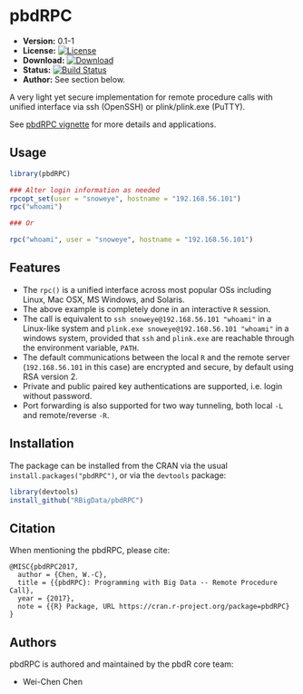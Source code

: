 # pbdRPC

* **Version:** 0.1-1
* **License:** [![License](http://img.shields.io/badge/license-MPL%202-orange.svg?style=flat)](https://www.mozilla.org/MPL/2.0/)
* **Download:** [![Download](http://cranlogs.r-pkg.org/badges/pbdRPC)](https://cran.r-project.org/package=pbdRPC)
* **Status:** [![Build Status](https://travis-ci.org/snoweye/pbdRPC.png)](https://travis-ci.org/snoweye/pbdRPC)
* **Author:** See section below.


A very light yet secure implementation for remote procedure calls with
unified interface via ssh (OpenSSH) or plink/plink.exe (PuTTY).

See [pbdRPC vignette](./inst/doc/pbdRPC-guide.pdf) for more details and
applications.


## Usage

```r
library(pbdRPC)

### Alter login information as needed
rpcopt_set(user = "snoweye", hostname = "192.168.56.101")
rpc("whoami")

### Or

rpc("whoami", user = "snoweye", hostname = "192.168.56.101")
```


## Features
- The `rpc()` is a unified interface across most popular OSs
  including Linux, Mac OSX, MS Windows, and Solaris.
- The above example is completely done in an interactive `R` session.
- The call is equivalent to
  `ssh snoweye@192.168.56.101 "whoami"` in a Linux-like system and
  `plink.exe snoweye@192.168.56.101 "whoami"` in a windows system,
  provided that `ssh` and `plink.exe` are reachable through the
  environment variable, `PATH`.
- The default communications between the local `R` and the remote server
  (`192.168.56.101` in this case) are encrypted and secure, by default
  using RSA version 2.
- Private and public paired key authentications are supported,
  i.e. login without password.
- Port forwarding is also supported for two way tunneling, both
  local `-L` and remote/reverse `-R`.


## Installation

The package can be installed from the CRAN via the usual
`install.packages("pbdRPC")`, or via the `devtools` package:

```r
library(devtools)
install_github("RBigData/pbdRPC")
```


## Citation

When mentioning the pbdRPC, please cite:

```
@MISC{pbdRPC2017,
  author = {Chen, W.-C},
  title = {{pbdRPC}: Programming with Big Data -- Remote Procedure Call},
  year = {2017},
  note = {{R} Package, URL https://cran.r-project.org/package=pbdRPC}
}
```


## Authors

pbdRPC is authored and maintained by the pbdR core team:

* Wei-Chen Chen

